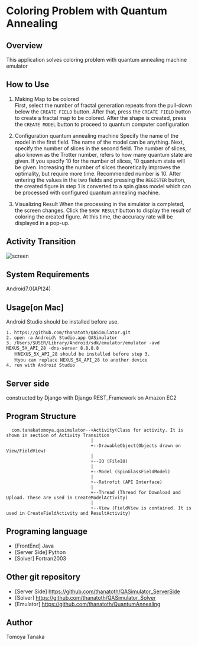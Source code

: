 # Coloring Problem with Quantum Annealing
## Overview
This application solves coloring problem with quantum annealing machine emulator

## How to Use
1. Making Map to be colored  
First, select the number of fractal generation repeats from the pull-down below the `CREATE FIELD` button.
After that, press the `CREATE FIELD` button to create a fractal map to be colored.
After the shape is created, press the `CREATE MODEL` button to proceed to quantum computer configuration
   
2. Configuration quantum annealing machine
Specify the name of the model in the first field. The name of the model can be anything.
Next, specify the number of slices in the second field.
The number of slices, also known as the Trotter number, refers to how many quantum state are given.
If you specify 10 for the number of slices, 10 quantum state will be given.
Increasing the number of slices theoretically improves the optimality, but require more time. Recommended number is 10.
After entering the values in the two fields and pressing the `REGISTER` button, the created figure in step 1 is converted to a spin glass model which can be processed with configured quantum annealing machine.

3. Visualizing Result
When the processing in the simulator is completed, the screen changes.
Click the `SHOW RESULT` button to display the result of coloring the created figure.
At this time, the accuracy rate will be displayed in a pop-up.

## Activity Transition

![screen](https://user-images.githubusercontent.com/27656483/77525374-477d5000-6ecc-11ea-8a28-1931f52c3e19.png)

## System Requirements
Android7.0(API24)

## Usage[on Mac]
Android Studio should be installed before use.

    1. https://github.com/thanatoth/QASimulator.git
    2. open -a Android\ Studio.app QASimulator 
    3. /Users/$USER/Library/Android/sdk/emulator/emulator -avd NEXUS_5X_API_28 -dns-server 8.8.8.8 
       ※NEXUS_5X_API_28 should be installed before step 3. 
       ※you can replace NEXUS_5X_API_28 to another device
    4. run with Android Studio

## Server side
constructed by Django with Django REST_Framework on Amazon EC2

## Program Structure

      com.tanakatomoya.qasimulator--+Activity(Class for activity. It is shown in section of Activity Transition
                                    |                                    
                                    +--DrawableObject(Objects drawn on View/FieldView)
                                    |
                                    +--IO (FileIO)
                                    |
                                    +--Model (SpinGlassFieldModel)
                                    |
                                    +--Retrofit (API Interface)
                                    |
                                    +--Thread (Thread for Download and Upload. These are used in CreateModelActivity)
                                    |
                                    +--View (FieldView is contained. It is used in CreateFieldActivity and ResultActivity)


## Programing language
- [FrontEnd] Java  
- [Server Side] Python
- [Solver]  Fortran2003

## Other git repository
- [Server Side] https://github.com/thanatoth/QASimulator_ServerSide
- [Solver] https://github.com/thanatoth/QASimulator_Solver
- [Emulator] https://github.com/thanatoth/QuantumAnnealing

## Author
Tomoya Tanaka
